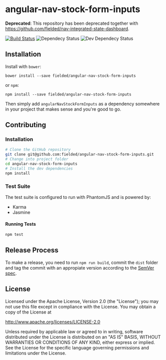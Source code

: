 # angular-nav-stock-form-inputs

**Deprecated**: This repository has been deprecated together with https://github.com/fielded/nav-integrated-state-dashboard.

[![Build Status](https://travis-ci.org/fielded/angular-nav-stock-form-inputs.svg)](https://travis-ci.org/fielded/angular-nav-stock-form-inputs) ![Dependecy Status](https://david-dm.org/fielded/angular-nav-stock-form-inputs.svg) ![Dev Dependecy Status](https://david-dm.org/fielded/angular-nav-stock-form-inputs/dev-status.svg)

## Installation

Install with `bower`:

    bower install --save fielded/angular-nav-stock-form-inputs

or `npm`:

    npm install --save fielded/angular-nav-stock-form-inputs

Then simply add `angularNavStockFormInputs` as a dependency somewhere in your project that makes sense and you're good to go.

## Contributing

### Installation

```bash
# Clone the GitHub repository
git clone git@github.com:fielded/angular-nav-stock-form-inputs.git
# Change into project folder
cd angular-nav-stock-form-inputs
# Install the dev dependencies
npm install
```

### Test Suite

The test suite is configured to run with PhantomJS and is powered by:

- Karma
- Jasmine

#### Running Tests

```bash
npm test
```

## Release Process

To make a release, you need to run `npm run build`, commit the `dist` folder and tag the commit with an appropiate version according to the [SemVer spec](http://semver.org/).

## License

Licensed under the Apache License, Version 2.0 (the "License"); you may not use this file except in compliance with the License.  You may obtain a copy of the License at

http://www.apache.org/licenses/LICENSE-2.0

Unless required by applicable law or agreed to in writing, software distributed under the License is distributed on an "AS IS" BASIS, WITHOUT WARRANTIES OR CONDITIONS OF ANY KIND, either express or implied.  See the License for the specific language governing permissions and limitations under the License.

